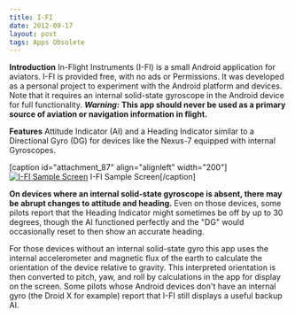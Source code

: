 ```yaml
---
title: I-FI
date: 2012-09-17
layout: post
tags: Apps Obsolete
---
```


**Introduction** In-Flight Instruments (I-FI) is a small Android
application for aviators. I-FI is provided free, with no ads or
Permissions. It was developed as a personal project to experiment with
the Android platform and devices. Note that it requires an internal
solid-state gyroscope in the Android device for full
functionality. _**Warning:**_ **This app should never be used as a
primary source of aviation or navigation information in flight.**

**Features** Attitude Indicator (AI) and a Heading Indicator similar
to a Directional Gyro (DG) for devices like the Nexus-7 equipped with
internal Gyroscopes.

\[caption id="attachment\_87" align="alignleft" width="200"\][![I-FI Sample Screen](images/2012/09/i-fiscreen3.jpg?w=200 "I-FIscreen")](http://avgps.wordpress.com/in-flight-instruments-overview/i-fiscreen/) I-FI Sample Screen\[/caption\]

**On devices where an internal solid-state gyroscope is absent, there
may be abrupt changes to attitude and heading.** Even on those
devices, some pilots report that the Heading Indicator might sometimes
be off by up to 30 degrees, though the AI functioned perfectly and the
"DG" would occasionally reset to then show an accurate heading.

For those devices without an internal solid-state gyro this app uses
the internal accelerometer and magnetic flux of the earth to calculate
the orientation of the device relative to gravity. This interpreted
orientation is then converted to pitch, yaw, and roll by calculations
in the app for display on the screen. Some pilots whose Android
devices don't have an internal gyro (the Droid X for example) report
that I-FI still displays a useful backup AI.

